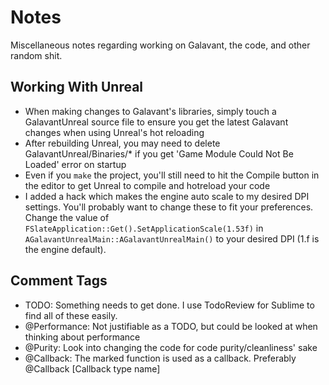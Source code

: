 # Notes

Miscellaneous notes regarding working on Galavant, the code, and other random shit.

## Working With Unreal

- When making changes to Galavant's libraries, simply touch a GalavantUnreal source file to ensure 
you get the latest Galavant changes when using Unreal's hot reloading
- After rebuilding Unreal, you may need to delete GalavantUnreal/Binaries/* if you get 'Game Module Could Not Be Loaded' error on startup
- Even if you `make` the project, you'll still need to hit the Compile button in the editor to get Unreal to compile and hotreload your code
- I added a hack which makes the engine auto scale to my desired DPI settings. You'll probably want to change these to fit your preferences. Change the value of `FSlateApplication::Get().SetApplicationScale(1.53f)` in `AGalavantUnrealMain::AGalavantUnrealMain()` to your desired DPI (1.f is the engine default).

## Comment Tags

- TODO: Something needs to get done. I use TodoReview for Sublime to find all of these easily. 
- @Performance: Not justifiable as a TODO, but could be looked at when thinking about performance
- @Purity: Look into changing the code for code purity/cleanliness' sake
- @Callback: The marked function is used as a callback. Preferably @Callback [Callback type name]
